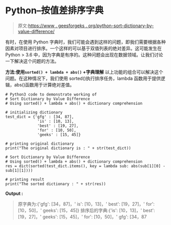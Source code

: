 # Python–按值差排序字典

> 原文:[https://www . geesforgeks . org/python-sort-dictionary-by-value-difference/](https://www.geeksforgeeks.org/python-sort-dictionary-by-value-difference/)

有时，在使用 Python 字典时，我们可能会遇到这样的问题，即我们需要根据各种因素对项目进行排序。一个这样的可以基于双值列表的绝对差异。这可能发生在 Python > 3.6 中，因为字典是有序的。这种问题会出现在数据领域。让我们讨论一下解决这个问题的方法。

**方法:使用`sorted() + lambda + abs()` +字典理解**
以上功能的组合可以解决这个问题。在这种情况下，我们使用 sorted()执行排序任务，lambda 函数用于提供逻辑，abs()函数用于计算绝对差值。

```
# Python3 code to demonstrate working of 
# Sort Dictionary by Value Difference
# Using sorted() + lambda + abs() + dictionary comprehension

# initializing dictionary
test_dict = {'gfg' : [34, 87],
              'is' : [10, 13], 
              'best' : [19, 27], 
              'for' : [10, 50], 
              'geeks' : [15, 45]}

# printing original dictionary
print("The original dictionary is : " + str(test_dict))

# Sort Dictionary by Value Difference
# Using sorted() + lambda + abs() + dictionary comprehension
res = dict(sorted(test_dict.items(), key = lambda sub: abs(sub[1][0] - sub[1][1])))

# printing result 
print("The sorted dictionary : " + str(res)) 
```

**Output :**

> 原字典为:{'gfg': [34，87]，' is': [10，13]，' best': [19，27]，' for': [10，50]，' geeks': [15，45]}
> 排序后的字典:{'is': [10，13]，' best': [19，27]，' geeks': [15，45]，' for': [10，50]，' gfg': [34，87